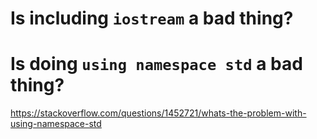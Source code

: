 # Is including `iostream` a bad thing?



# Is doing `using namespace std` a bad thing?

https://stackoverflow.com/questions/1452721/whats-the-problem-with-using-namespace-std